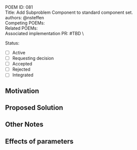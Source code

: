 POEM ID: 081 \
Title: Add Subproblem Component to standard component set. \
authors: @nsteffen \
Competing POEMs: \
Related POEMs: \
Associated implementation PR: #TBD \

Status:

- [ ] Active
- [ ] Requesting decision
- [ ] Accepted 
- [ ] Rejected
- [ ] Integrated

## Motivation

## Proposed Solution

## Other Notes

## Effects of parameters
